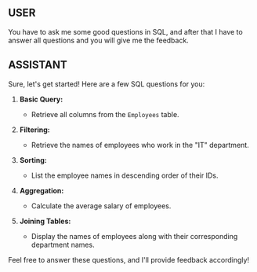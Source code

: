 ## USER
You have to ask me some good questions in SQL, and after that I have to answer all questions and you will give me the feedback.

## ASSISTANT
Sure, let's get started! Here are a few SQL questions for you:

1. **Basic Query:**
   - Retrieve all columns from the `Employees` table.

2. **Filtering:**
   - Retrieve the names of employees who work in the "IT" department.

3. **Sorting:**
   - List the employee names in descending order of their IDs.

4. **Aggregation:**
   - Calculate the average salary of employees.

5. **Joining Tables:**
   - Display the names of employees along with their corresponding department names.

Feel free to answer these questions, and I'll provide feedback accordingly!